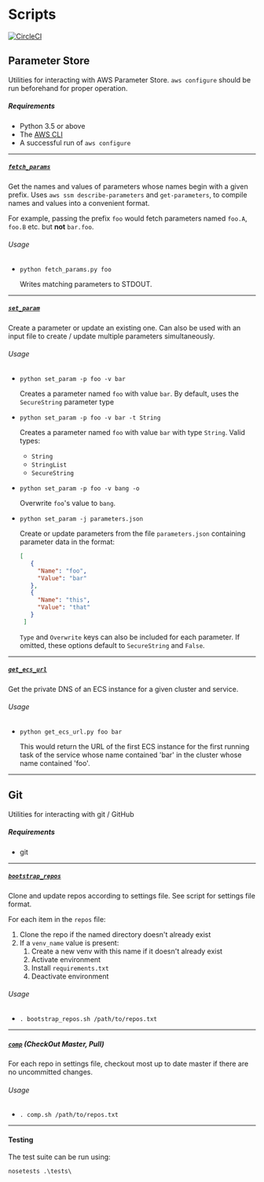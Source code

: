 # Scripts

[![CircleCI](https://circleci.com/gh/BenVosper/scripts/tree/master.svg?style=shield)](https://circleci.com/gh/BenVosper/scripts/tree/master)

## Parameter Store

Utilities for interacting with AWS Parameter Store. `aws configure` should be run beforehand for proper operation.

##### Requirements

 - Python 3.5 or above
 - The [AWS CLI](https://aws.amazon.com/cli/)
 - A successful run of `aws configure`

------------------------------------

##### [`fetch_params`](https://github.com/BenVosper/scripts/blob/master/aws/fetch_params.py)

Get the names and values of parameters whose names begin with a given prefix. Uses `aws ssm describe-parameters` and `get-parameters`, to compile names and values into a convenient format.

For example, passing the prefix `foo` would fetch parameters named `foo.A`, `foo.B` etc. but **not** `bar.foo`.

###### Usage

 - `python fetch_params.py foo`

   Writes matching parameters to STDOUT.

------------------------------------

##### [`set_param`](https://github.com/BenVosper/scripts/blob/master/aws/set_param.py)

Create a parameter or update an existing one. Can also be used with an input file to create / update multiple parameters simultaneously.

###### Usage

 - `python set_param -p foo -v bar`

   Creates a parameter named `foo` with value `bar`. By default, uses the `SecureString` parameter type


 - `python set_param -p foo -v bar -t String`

   Creates a parameter named `foo` with value `bar` with type `String`. Valid types:
    - `String`
    - `StringList`
    - `SecureString`


 - `python set_param -p foo -v bang -o`

   Overwrite `foo`'s value to `bang`.


 - `python set_param -j parameters.json`

   Create or update parameters from the file `parameters.json` containing parameter data in the format:
   ```json
   [
      {
        "Name": "foo",
        "Value": "bar"
      },
      {
        "Name": "this",
        "Value": "that"
      }
    ]
   ```
      `Type` and `Overwrite` keys can also be included for each parameter. If omitted, these options default to `SecureString` and   `False`.

------------------------------------

##### [`get_ecs_url`](https://github.com/BenVosper/scripts/blob/master/aws/get_ecs_url.py)

Get the private DNS of an ECS instance for a given cluster and service.

###### Usage

 - `python get_ecs_url.py foo bar`

   This would return the URL of the first ECS instance for the first running task of the service
   whose name contained 'bar' in the cluster whose name contained 'foo'.

------------------------------------

## Git

Utilities for interacting with git / GitHub

##### Requirements

 - git

------------------------------------

##### [`bootstrap_repos`](https://github.com/BenVosper/scripts/blob/master/git/bootstrap_repos.sh)

Clone and update repos according to settings file. See script for settings file format.

For each item in the `repos` file:

 1. Clone the repo if the named directory doesn't already exist
 2. If a `venv_name` value is present:
     1. Create a new venv with this name if it doesn't already exist
     2. Activate environment
     3. Install `requirements.txt` 
     4. Deactivate environment

###### Usage

 - `. bootstrap_repos.sh /path/to/repos.txt`

------------------------------------

##### [`comp`](https://github.com/BenVosper/scripts/blob/master/git/comp.sh) (**C**heck**O**ut **M**aster, **P**ull)

For each repo in settings file, checkout most up to date master if there are no uncommitted changes.

###### Usage

 - `. comp.sh /path/to/repos.txt`

------------------------------------

#### Testing

The test suite can be run using:

`nosetests .\tests\`
